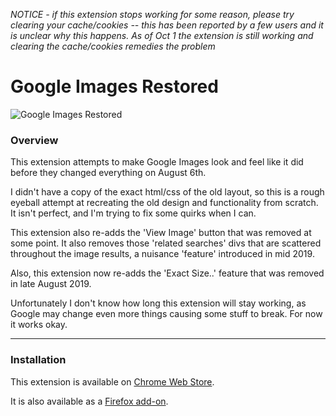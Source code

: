 *NOTICE - if this extension stops working for some reason, please try clearing your cache/cookies -- this has been reported by a few users and it is unclear why this happens. As of Oct 1 the extension is still working and clearing the cache/cookies remedies the problem*

Google Images Restored
=====
![Google Images Restored](https://i.imgur.com/wcAG1iw.png)

### Overview

This extension attempts to make Google Images look and feel like it did before they changed everything on August 6th.

I didn't have a copy of the exact html/css of the old layout, so this is a rough eyeball attempt at recreating the old design and functionality from scratch. It isn't perfect, and I'm trying to fix some quirks when I can.

This extension also re-adds the 'View Image' button that was removed at some point. It also removes those 'related searches' divs that are scattered throughout the image results, a nuisance 'feature' introduced in mid 2019.

Also, this extension now re-adds the 'Exact Size..' feature that was removed in late August 2019.

Unfortunately I don't know how long this extension will stay working, as Google may change even more things causing some stuff to break. For now it works okay.

---

### Installation

This extension is available on [Chrome Web Store](https://chrome.google.com/webstore/detail/google-images-restored/ncndcebmkibkhopclfdjfacgfholcghi).

It is also available as a [Firefox add-on](https://addons.mozilla.org/en-US/firefox/addon/google-images-restored/). 
